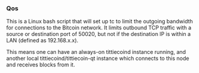### Qos ###

This is a Linux bash script that will set up tc to limit the outgoing bandwidth for connections to the Bitcoin network. It limits outbound TCP traffic with a source or destination port of 50020, but not if the destination IP is within a LAN (defined as 192.168.x.x).

This means one can have an always-on tittiecoind instance running, and another local tittiecoind/tittiecoin-qt instance which connects to this node and receives blocks from it.
